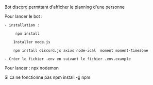 
Bot discord permttant d'afficher le planning d'une personne 


Pour lancer le bot : 

    - installation : 

         npm install

        Installer node.js

        npm install discord.js axios node-ical  moment moment-timezone

    - Créer le fichier .env en suivant le fichier .env.example

Pour lancer : npx nodemon

Si ca ne fonctionne pas 
npm install -g npm